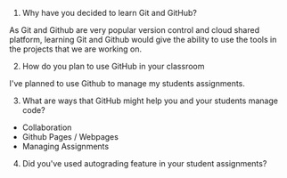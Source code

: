 1. Why have you decided to learn Git and GitHub?

As Git and Github are very popular version control and cloud shared platform, learning Git and Github would give the ability to use the tools in the projects that we are working on.

2. How do you plan to use GitHub in your classroom

I've planned to use Github to manage my students assignments.

3. What are ways that GitHub might help you and your students manage code?

- Collaboration
- Github Pages / Webpages
- Managing Assignments

4. Did you've used autograding feature in your student assignments?
